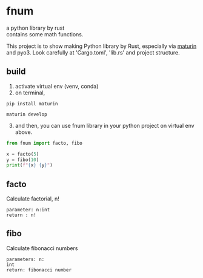 # fnum

a python library by rust  
contains some math functions.

This project is to show making Python library by Rust, especially via [maturin](https://github.com/PyO3/maturin.git) and pyo3. Look carefully at 'Cargo.toml',  'lib.rs' and project structure.



## build
1. activate virtual env (venv, conda)     
2. on terminal,
```
pip install maturin
```
```
maturin develop
```
3. and then, you can use fnum library in your python project on virtual env above.  
```python
from fnum import facto, fibo

x = facto(5)
y = fibo(10)
print(f"{x} {y}")
```


## facto
Calculate factorial, n!
```
parameter: n:int
return : n!
```

## fibo
Calculate fibonacci numbers
```
parameters: n:
int
return: fibonacci number
```
